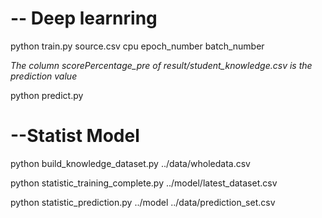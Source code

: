 # -- Deep learnring
python train.py source.csv cpu epoch_number batch_number

*The column scorePercentage_pre of result/student_knowledge.csv is the prediction value*

python predict.py 

# --Statist Model

python build_knowledge_dataset.py ../data/wholedata.csv

python statistic_training_complete.py ../model/latest_dataset.csv

python statistic_prediction.py ../model ../data/prediction_set.csv